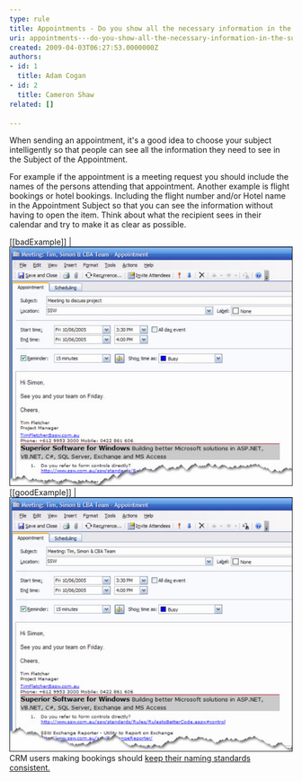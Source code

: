 ```yaml
---
type: rule
title: Appointments - Do you show all the necessary information in the subject?
uri: appointments---do-you-show-all-the-necessary-information-in-the-subject
created: 2009-04-03T06:27:53.0000000Z
authors:
- id: 1
  title: Adam Cogan
- id: 2
  title: Cameron Shaw
related: []

---
```


When sending an appointment, it's a good idea to choose your subject intelligently so that people can see all the information they need to see in the Subject of the Appointment.

For example if the appointment is a meeting request you should include the names of the persons attending that appointment. Another example is flight bookings or hotel bookings. Including the flight number and/or Hotel name in the Appointment Subject so that you can see the information without having to open the item. Think about what the recipient sees in their calendar and try to make it as clear as possible.
 
[[badExample]]
| ![appointment subject with very little information](ApptSubjectBad_small.jpg)
[[goodExample]]
| ![Appointment subject with all of the relevant information shown](ApptSubjectGood_small.jpg)
CRM users making bookings should [keep their naming standards consistent.](/_layouts/15/FIXUPREDIRECT.ASPX?WebId=3dfc0e07-e23a-4cbb-aac2-e778b71166a2&TermSetId=07da3ddf-0924-4cd2-a6d4-a4809ae20160&TermId=50a681ba-07b8-4566-923b-09ee25bbdd8e)
